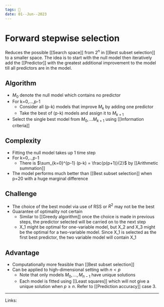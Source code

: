 ```yaml
---
tags: 🌱
date: 01--Jun--2023
---
```


# Forward stepwise selection

Reduces the possible [[Search space]] from $2^n$ in [[Best subset selection]] to a smaller space. The idea is to start with the null model then iteratively add the [[Predictor]] with the greatest additional improvement to the model till all predictors are in the model.
## Algorithm
- $M_0$ denote the null model which contains no predictor
- For k=0,…,p-1
    - Consider all (p-k) models that improve $M_k$ by adding one predictor
    - Take the best of (p-k) models and assign it to $M_{k+1}$
- Select the single best model from $M_0,…M_{k+1}$ using [[Information criteria]]
## Complexity 
- Fitting the null model takes up 1 time step
- For k=0,..,p-1
    - There is $\sum_{k=0}^{p-1} (p-k) = \frac{p(p+1)}{2}$  by [[Arithmetic summation]]
- The model performs much better than [[Best subset selection]] when p=20 with a huge marginal difference
## Challenge
- The choice of the best model via use of RSS or $R^2$ may not be the best
- Guarantee of optimality not certain
    - Similar to [[Greedy algorithm]] once the choice is made in previous steps, the predictor selected will be carried on to the next step
    - X_1 might be optimal for one-variable model, but X_2 and X_3 might be the optimal for a two-variable model. Since X_1 is selected as the first best predictor, the two variable model will contain X_1
## Advantage
- Computationally more feasible than [[Best subset selection]]
- Can be applied to high-dimensional setting with $n<p$
    - Note that only models $M_0,...,M_{n-1}$ have unique solutions
    - Each model is fitted using [[Least squares]] which will not give a unique solution when $p \ge n$. Refer to [[Prediction accuracy]] case 3.

---
Links: 